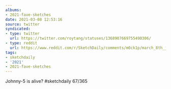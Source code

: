 ```yaml
---
albums:
- 2021-fave-sketches
date: 2021-03-08 12:53:16
source: twitter
syndicated:
- type: twitter
  url: https://twitter.com/roytang/statuses/1368907669755490306/
- type: reddit
  url: https://www.reddit.com/r/SketchDaily/comments/m0ck1p/march_8th_johnny_five/gq7epzm/
tags:
- sketchdaily
- '2021'
- 2021-fave-sketches
---
```


Johnny-5 is alive? #sketchdaily 67/365